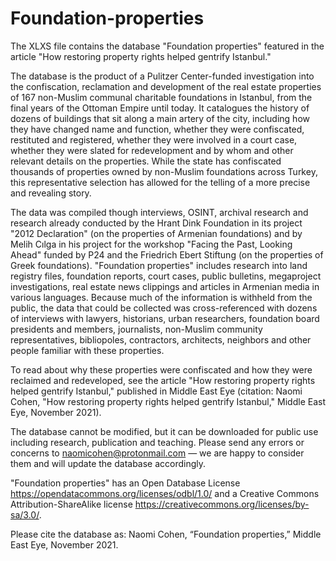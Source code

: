 # Foundation-properties

The XLXS file contains the database "Foundation properties" featured in the article "How restoring property rights helped gentrify Istanbul."

The database is the product of a Pulitzer Center-funded investigation into the confiscation, reclamation and development of the real estate properties of 167 non-Muslim communal charitable foundations in Istanbul, from the final years of the Ottoman Empire until today. It catalogues the history of dozens of buildings that sit along a main artery of the city, including how they have changed name and function, whether they were confiscated, restituted and registered, whether they were involved in a court case, whether they were slated for redevelopment and by whom and other relevant details on the properties. While the state has confiscated thousands of properties owned by non-Muslim foundations across Turkey, this representative selection has allowed for the telling of a more precise and revealing story. 

The data was compiled though interviews, OSINT, archival research and research already conducted by the Hrant Dink Foundation in its project "2012 Declaration" (on the properties of Armenian foundations) and by Melih Cılga in his project for the workshop "Facing the Past, Looking Ahead" funded by P24 and the Friedrich Ebert Stiftung (on the properties of Greek foundations). "Foundation properties" includes research into land registry files, foundation reports, court cases, public bulletins, megaproject investigations, real estate news clippings and articles in Armenian media in various languages. Because much of the information is withheld from the public, the data that could be collected was cross-referenced with dozens of interviews with lawyers, historians, urban researchers, foundation board presidents and members, journalists, non-Muslim community representatives, bibliopoles, contractors, architects, neighbors and other people familiar with these properties.

To read about why these properties were confiscated and how they were reclaimed and redeveloped, see the article "How restoring property rights helped gentrify Istanbul," published in Middle East Eye (citation: Naomi Cohen, "How restoring property rights helped gentrify Istanbul," Middle East Eye, November 2021).

The database cannot be modified, but it can be downloaded for public use including research, publication and teaching. Please send any errors or concerns to naomicohen@protonmail.com — we are happy to consider them and will update the database accordingly.

"Foundation properties" has an Open Database License https://opendatacommons.org/licenses/odbl/1.0/ and a Creative Commons Attribution-ShareAlike license https://creativecommons.org/licenses/by-sa/3.0/.

Please cite the database as: Naomi Cohen, “Foundation properties,” Middle East Eye, November 2021.
